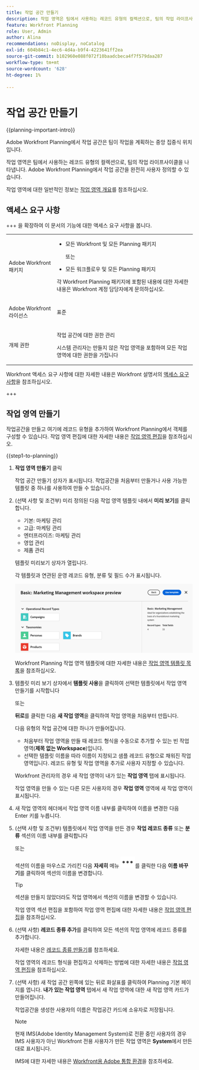 ```yaml
---
title: 작업 공간 만들기
description: 작업 영역은 팀에서 사용하는 레코드 유형의 컬렉션으로, 팀의 작업 라이프사이클을 나타냅니다. Adobe Workfront Planning에서 작업 공간을 완전히 사용자 정의할 수 있습니다. 레코드 유형은 작업 영역의 섹션별로 구성됩니다.
feature: Workfront Planning
role: User, Admin
author: Alina
recommendations: noDisplay, noCatalog
exl-id: 604b84c1-4ec6-4d4a-b9f4-4223641ff2ea
source-git-commit: b102960e088f072f10baadcbeca4f7f579daa287
workflow-type: tm+mt
source-wordcount: '628'
ht-degree: 1%

---
```


<!--udpate the metadata with real information when making this avilable in TOC and in the left nav-->

# 작업 공간 만들기

<!--<span class="preview">The information on this page refers to functionality not yet generally available. It is available only in the Preview environment for all customers. After the monthly releases to Production, the same features are also available in the Production environment for customers who enabled fast releases. </span>   

<span class="preview">For information about fast releases, see [Enable or disable fast releases for your organization](/help/quicksilver/administration-and-setup/set-up-workfront/configure-system-defaults/enable-fast-release-process.md). </span>-->

{{planning-important-intro}}

Adobe Workfront Planning에서 작업 공간은 팀이 작업을 계획하는 중앙 집중식 위치입니다.

작업 영역은 팀에서 사용하는 레코드 유형의 컬렉션으로, 팀의 작업 라이프사이클을 나타냅니다. Adobe Workfront Planning에서 작업 공간을 완전히 사용자 정의할 수 있습니다.

작업 영역에 대한 일반적인 정보는 [작업 영역 개요](/help/quicksilver/planning/architecture/workspaces-overview.md)를 참조하십시오.

## 액세스 요구 사항

+++ 을 확장하여 이 문서의 기능에 대한 액세스 요구 사항을 봅니다. 

<table style="table-layout:auto"> 
<col> 
</col> 
<col> 
</col> 
<tbody> 
    <tr> 
<tr> 
</tr>   
<tr> 
   <td role="rowheader"><p>Adobe Workfront 패키지</p></td> 
   <td> 
<ul> 
<li><p>모든 Workfront 및 모든 Planning 패키지</p></li>
또는
<li><p>모든 워크플로우 및 모든 Planning 패키지</li></ul>
<p>각 Workfront Planning 패키지에 포함된 내용에 대한 자세한 내용은 Workfront 계정 담당자에게 문의하십시오. </p> 
   </td> 
  <tr> 
   <td role="rowheader"><p>Adobe Workfront 라이선스</p></td> 
   <td><p>표준</p>
   </td> 
  </tr> 
  <tr> 
   <td role="rowheader"><p>개체 권한</p></td> 
   <td>   <p>작업 공간에 대한 권한 관리</p>  
   <p>시스템 관리자는 만들지 않은 작업 영역을 포함하여 모든 작업 영역에 대한 권한을 가집니다</p>  </td> 
  </tr>  
</tbody> 
</table>

Workfront 액세스 요구 사항에 대한 자세한 내용은 Workfront 설명서의 [액세스 요구 사항](/help/quicksilver/administration-and-setup/add-users/access-levels-and-object-permissions/access-level-requirements-in-documentation.md)을 참조하십시오.

+++   

<!--Old:

<table style="table-layout:auto"> 
<col> 
</col> 
<col> 
</col> 
<tbody> 
    <tr> 
<tr> 
<td> 
   <p> Products</p> </td> 
   <td> 
   <ul><li><p> Adobe Workfront</p></li> 
   <li><p> Adobe Workfront Planning<p></li></ul></td> 
  </tr>   
<tr> 
   <td role="rowheader"><p>Adobe Workfront plan*</p></td> 
   <td> 
<p>Any of the following Workfront plans:</p> 
<ul><li>Select</li> 
<li>Prime</li> 
<li>Ultimate</li></ul> 
<p>Workfront Planning is not available for legacy Workfront plans</p> 
   </td> 
<tr> 
   <td role="rowheader"><p>Adobe Workfront Planning package*</p></td> 
   <td> 
<p>Any </p> 
<p>For more information about what is included in each Workfront Planning plan, contact your Workfront account manager. </p> 
   </td> 
 <tr> 
   <td role="rowheader"><p>Adobe Workfront platform</p></td> 
   <td> 
<p>Your organization's instance of Workfront must be onboarded to the Adobe Unified Experience to be able to access Workfront Planning.</p> 
<p>For more information, see <a href="/help/quicksilver/workfront-basics/navigate-workfront/workfront-navigation/adobe-unified-experience.md">Adobe Unified Experience for Workfront</a>. </p> 
   </td> 
   </tr> 
  </tr> 
  <tr> 
   <td role="rowheader"><p>Adobe Workfront license*</p></td> 
   <td><p> Standard </p>
   <p>Workfront Planning is not available for legacy Workfront licenses</p> 
  </td> 
  </tr> 
  <tr> 
   <td role="rowheader"><p>Access level configuration</p></td> 
   <td> <p>There are no access level controls for Adobe Workfront Planning</p>   
</td> 
  </tr> 
<tr> 
   <td role="rowheader"><p>Object permissions</p></td> 
   <td>   <p>You receive Manage permissions to the workspaces you create. </p> </td> 
  </tr> 
</tbody> 
</table> -->

## 작업 영역 만들기

작업공간을 만들고 여기에 레코드 유형을 추가하여 Workfront Planning에서 객체를 구성할 수 있습니다. 작업 영역 편집에 대한 자세한 내용은 [작업 영역 편집](/help/quicksilver/planning/architecture/edit-workspaces.md)을 참조하십시오.

{{step1-to-planning}}

1. **작업 영역 만들기** 클릭

   작업 공간 만들기 상자가 표시됩니다. 작업공간을 처음부터 만들거나 사용 가능한 템플릿 중 하나를 사용하여 만들 수 있습니다.

1. (선택 사항 및 조건부) 미리 정의된 다음 작업 영역 템플릿 내에서 **미리 보기**&#x200B;를 클릭합니다.

   * 기본: 마케팅 관리
   * 고급: 마케팅 관리
   * 엔터프라이즈: 마케팅 관리
   * 영업 관리
   * 제품 관리

   템플릿 미리보기 상자가 열립니다.

   각 템플릿과 연관된 운영 레코드 유형, 분류 및 필드 수가 표시됩니다.

   ![작업 영역 템플릿 미리 보기](assets/previewing-a-workspace-template.png)

   Workfront Planning 작업 영역 템플릿에 대한 자세한 내용은 [작업 영역 템플릿 목록](/help/quicksilver/planning/architecture/workspace-templates.md)을 참조하십시오.

1. 템플릿 미리 보기 상자에서 **템플릿 사용**&#x200B;을 클릭하여 선택한 템플릿에서 작업 영역 만들기를 시작합니다

   또는

   **뒤로**&#x200B;를 클릭한 다음 **새 작업 영역**&#x200B;을 클릭하여 작업 영역을 처음부터 만듭니다.

   다음 유형의 작업 공간에 대한 하나가 만들어집니다.

   * 처음부터 작업 영역을 만들 때 레코드 형식을 수동으로 추가할 수 있는 빈 작업 영역(**제목 없는 Workspace**)입니다.
   * 선택한 템플릿 이름을 따라 이름이 지정되고 샘플 레코드 유형으로 채워진 작업 영역입니다. 레코드 유형 및 작업 영역을 추가로 사용자 지정할 수 있습니다.

   Workfront 관리자의 경우 새 작업 영역이 내가 있는 **작업 영역** 탭에 표시됩니다.

   작업 영역을 만들 수 있는 다른 모든 사용자의 경우 **작업 영역** 영역에 새 작업 영역이 표시됩니다.

1. 새 작업 영역의 헤더에서 작업 영역 이름 내부를 클릭하여 이름을 변경한 다음 Enter 키를 누릅니다.

1. (선택 사항 및 조건부) 템플릿에서 작업 영역을 만든 경우 **작업 레코드 종류** 또는 **분류** 섹션의 이름 내부를 클릭합니다

   또는

   섹션의 이름을 마우스로 가리킨 다음 **자세히** 메뉴 ![추가 메뉴](assets/more-menu.png)를 클릭한 다음 **이름 바꾸기**&#x200B;를 클릭하여 섹션의 이름을 변경합니다.

   >[!TIP]
   >
   >섹션을 만들지 않았더라도 작업 영역에서 섹션의 이름을 변경할 수 있습니다.

   작업 영역 섹션 편집을 포함하여 작업 영역 편집에 대한 자세한 내용은 [작업 영역 편집](/help/quicksilver/planning/architecture/edit-workspaces.md)을 참조하십시오.

1. (선택 사항) **레코드 종류 추가**&#x200B;를 클릭하여 모든 섹션의 작업 영역에 레코드 종류를 추가합니다.

   자세한 내용은 [레코드 종류 만들기](/help/quicksilver/planning/architecture/create-record-types.md)를 참조하세요.

   작업 영역의 레코드 형식을 편집하고 삭제하는 방법에 대한 자세한 내용은 [작업 영역 편집](/help/quicksilver/planning/architecture/edit-workspaces.md)을 참조하십시오.

1. (선택 사항) 새 작업 공간 왼쪽에 있는 뒤로 화살표를 클릭하여 Planning 기본 페이지를 엽니다. **내가 있는 작업 영역** 탭에서 새 작업 영역에 대한 새 작업 영역 카드가 만들어집니다.

   작업공간을 생성한 사용자의 이름은 작업공간 카드에 소유자로 저장됩니다.

   >[!NOTE]
   >
   >현재 IMS(Adobe Identity Management System)로 전환 중인 사용자의 경우 IMS 사용자가 아닌 Workfront 전용 사용자가 만든 작업 영역은 **System**&#x200B;에서 만든 대로 표시됩니다.
   >
   >IMS에 대한 자세한 내용은 [Workfront용 Adobe 통합 환경](/help/quicksilver/workfront-basics/navigate-workfront/workfront-navigation/adobe-unified-experience.md)을 참조하세요.



